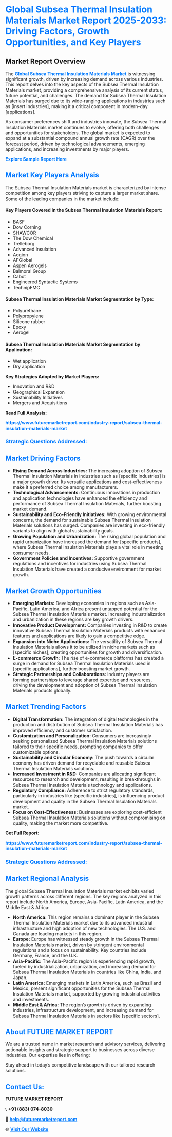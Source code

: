 <h1 style="color: #007BFF;">Global Subsea Thermal Insulation Materials Market Report 2025-2033: Driving Factors, Growth Opportunities, and Key Players</h1>

<section id="overview">
<h2>Market Report Overview</h2>
<p>The <a href="https://www.futuremarketreport.com/industry-report/subsea-thermal-insulation-materials-market" style="color: #007BFF; text-decoration: none;"><strong>Global Subsea Thermal Insulation Materials Market</strong></a> is witnessing significant growth, driven by increasing demand across various industries. This report delves into the key aspects of the Subsea Thermal Insulation Materials market, providing a comprehensive analysis of its current status, future potential, and challenges. The demand for Subsea Thermal Insulation Materials has surged due to its wide-ranging applications in industries such as [insert industries], making it a critical component in modern-day [applications].</p>
<p>As consumer preferences shift and industries innovate, the Subsea Thermal Insulation Materials market continues to evolve, offering both challenges and opportunities for stakeholders. The global market is expected to expand at a substantial compound annual growth rate (CAGR) over the forecast period, driven by technological advancements, emerging applications, and increasing investments by major players.</p>
</section>

<section id="overview">
<p><a href="https://www.futuremarketreport.com/request-sample/reportId=105706" style="color: #007BFF; text-decoration: none;"><strong>Explore Sample Report Here</strong></a></p>
</section>

<section id="key-players">
<h2 style="color: #007BFF;">Market Key Players Analysis</h2>
<p>The Subsea Thermal Insulation Materials market is characterized by intense competition among key players striving to capture a larger market share. Some of the leading companies in the market include:</p>
<h4>Key Players Covered in the Subsea Thermal Insulation Materials Report:</h4>
<ul><li>BASF</li><li>Dow Corning</li><li>SHAWCOR</li><li>The Dow Chemical</li><li>Trelleborg</li><li>Advanced Insulation</li><li>Aegion</li><li>AFGlobal</li><li>Aspen Aerogels</li><li>Balmoral Group</li><li>Cabot</li><li>Engineered Syntactic Systems</li><li>TechnipFMC</li></ul>
<h4>Subsea Thermal Insulation Materials Market Segmentation by Type:</h4>
<ul><li>Polyurethane</li><li>Polypropylene</li><li>Silicone rubber</li><li>Epoxy</li><li>Aerogel</li></ul>

<h4>Subsea Thermal Insulation Materials Market Segmentation by Application:</h4>
<ul><li>Wet application</li><li>Dry application</li></ul>
<p><strong>Key Strategies Adopted by Market Players:</strong></p>
<ul>
<li>Innovation and R&D</li>
<li>Geographical Expansion</li>
<li>Sustainability Initiatives</li>
<li>Mergers and Acquisitions</li>
</ul>
</section>

<section>
<p><strong>Read Full Analysis: </strong></p><a href="https://www.futuremarketreport.com/industry-report/subsea-thermal-insulation-materials-market" style="color: #007BFF; text-decoration: none;"><strong>https://www.futuremarketreport.com/industry-report/subsea-thermal-insulation-materials-market</strong></a>
<h3 style="color: #007BFF;">Strategic Questions Addressed:</h3>
</section>

<section id="driving-factors">
<h2 style="color: #007BFF;">Market Driving Factors</h2>
<ul>
<li><strong>Rising Demand Across Industries:</strong> The increasing adoption of Subsea Thermal Insulation Materials in industries such as [specific industries] is a major growth driver. Its versatile applications and cost-effectiveness make it a preferred choice among manufacturers.</li>
<li><strong>Technological Advancements:</strong> Continuous innovations in production and application technologies have enhanced the efficiency and performance of Subsea Thermal Insulation Materials, further boosting market demand.</li>
<li><strong>Sustainability and Eco-Friendly Initiatives:</strong> With growing environmental concerns, the demand for sustainable Subsea Thermal Insulation Materials solutions has surged. Companies are investing in eco-friendly variants to align with global sustainability goals.</li>
<li><strong>Growing Population and Urbanization:</strong> The rising global population and rapid urbanization have increased the demand for [specific products], where Subsea Thermal Insulation Materials plays a vital role in meeting consumer needs.</li>
<li><strong>Government Policies and Incentives:</strong> Supportive government regulations and incentives for industries using Subsea Thermal Insulation Materials have created a conducive environment for market growth.</li>
</ul>
</section>

<section id="growth-opportunities">
<h2 style="color: #007BFF;">Market Growth Opportunities</h2>
<ul>
<li><strong>Emerging Markets:</strong> Developing economies in regions such as Asia-Pacific, Latin America, and Africa present untapped potential for the Subsea Thermal Insulation Materials market. Increasing industrialization and urbanization in these regions are key growth drivers.</li>
<li><strong>Innovative Product Development:</strong> Companies investing in R&D to create innovative Subsea Thermal Insulation Materials products with enhanced features and applications are likely to gain a competitive edge.</li>
<li><strong>Expansion into Niche Applications:</strong> The versatility of Subsea Thermal Insulation Materials allows it to be utilized in niche markets such as [specific niches], creating opportunities for growth and diversification.</li>
<li><strong>E-commerce Growth:</strong> The rise of e-commerce platforms has created a surge in demand for Subsea Thermal Insulation Materials used in [specific applications], further boosting market growth.</li>
<li><strong>Strategic Partnerships and Collaborations:</strong> Industry players are forming partnerships to leverage shared expertise and resources, driving the development and adoption of Subsea Thermal Insulation Materials products globally.</li>
</ul>
</section>

<section id="trending-factors">
<h2 style="color: #007BFF;">Market Trending Factors</h2>
<ul>
<li><strong>Digital Transformation:</strong> The integration of digital technologies in the production and distribution of Subsea Thermal Insulation Materials has improved efficiency and customer satisfaction.</li>
<li><strong>Customization and Personalization:</strong> Consumers are increasingly seeking personalized Subsea Thermal Insulation Materials solutions tailored to their specific needs, prompting companies to offer customizable options.</li>
<li><strong>Sustainability and Circular Economy:</strong> The push towards a circular economy has driven demand for recyclable and reusable Subsea Thermal Insulation Materials solutions.</li>
<li><strong>Increased Investment in R&D:</strong> Companies are allocating significant resources to research and development, resulting in breakthroughs in Subsea Thermal Insulation Materials technology and applications.</li>
<li><strong>Regulatory Compliance:</strong> Adherence to strict regulatory standards, particularly in industries like [specific industries], is influencing product development and quality in the Subsea Thermal Insulation Materials market.</li>
<li><strong>Focus on Cost-Effectiveness:</strong> Businesses are exploring cost-efficient Subsea Thermal Insulation Materials solutions without compromising on quality, making the market more competitive.</li>
</ul>
</section>

<section>
<p><strong>Get Full Report: </strong></p><a href="https://www.futuremarketreport.com/industry-report/subsea-thermal-insulation-materials-market" style="color: #007BFF; text-decoration: none;"><strong>https://www.futuremarketreport.com/industry-report/subsea-thermal-insulation-materials-market</strong></a>
<h3 style="color: #007BFF;">Strategic Questions Addressed:</h3>
</section>


<section id="regional-analysis">
<h2 style="color: #007BFF;">Market Regional Analysis</h2>
<p>The global Subsea Thermal Insulation Materials market exhibits varied growth patterns across different regions. The key regions analyzed in this report include North America, Europe, Asia-Pacific, Latin America, and the Middle East & Africa:</p>
<ul>
<li><strong>North America:</strong> This region remains a dominant player in the Subsea Thermal Insulation Materials market due to its advanced industrial infrastructure and high adoption of new technologies. The U.S. and Canada are leading markets in this region.</li>
<li><strong>Europe:</strong> Europe has witnessed steady growth in the Subsea Thermal Insulation Materials market, driven by stringent environmental regulations and a focus on sustainability. Key countries include Germany, France, and the U.K.</li>
<li><strong>Asia-Pacific:</strong> The Asia-Pacific region is experiencing rapid growth, fueled by industrialization, urbanization, and increasing demand for Subsea Thermal Insulation Materials in countries like China, India, and Japan.</li>
<li><strong>Latin America:</strong> Emerging markets in Latin America, such as Brazil and Mexico, present significant opportunities for the Subsea Thermal Insulation Materials market, supported by growing industrial activities and investments.</li>
<li><strong>Middle East & Africa:</strong> The region’s growth is driven by expanding industries, infrastructure development, and increasing demand for Subsea Thermal Insulation Materials in sectors like [specific sectors].</li>
</ul>
</section>

<footer>
<h2 style="color: #007BFF;">About FUTURE MARKET REPORT</h2>
<p>We are a trusted name in market research and advisory services, delivering actionable insights and strategic support to businesses across diverse industries. Our expertise lies in offering:</p>

<p>Stay ahead in today’s competitive landscape with our tailored research solutions.</p>

<h2 style="color: #007BFF;">Contact Us:</h2>
<p><strong>FUTURE MARKET REPORT</strong></p>
<p>📞 <strong>+91 (883) 074-8030</strong></p>
<p>📧 <strong><a href="mailto:help@futuremarketreport.com" style="color: #007BFF;">help@futuremarketreport.com</a></strong></p>
<p>🌐 <strong><a href="https://www.futuremarketreport.com/" style="color: #007BFF;">Visit Our Website</a></strong></p>
</footer>